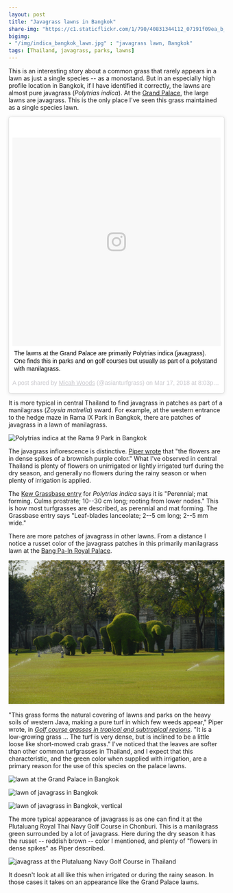 ```yaml
---
layout: post
title: "Javagrass lawns in Bangkok"
share-img: "https://c1.staticflickr.com/1/790/40831344112_07191f09ea_b_d.jpg"
bigimg:
- "/img/indica_bangkok_lawn.jpg" : "javagrass lawn, Bangkok"
tags: [Thailand, javagrass, parks, lawns]
---
```


This is an interesting story about a common grass that rarely appears in a lawn as just a single species -- as a monostand. But in an especially high profile location in Bangkok, if I have identified it correctly, the lawns are almost pure javagrass (*Polytrias indica*). At the [Grand Palace](https://en.wikipedia.org/wiki/Grand_Palace), the large lawns are javagrass. This is the only place I've seen this grass maintained as a single species lawn.

<blockquote class="instagram-media" data-instgrm-captioned data-instgrm-permalink="https://www.instagram.com/p/BgcuOybHN0B/" data-instgrm-version="8" style=" background:#FFF; border:0; border-radius:3px; box-shadow:0 0 1px 0 rgba(0,0,0,0.5),0 1px 10px 0 rgba(0,0,0,0.15); margin: 1px; max-width:658px; padding:0; width:99.375%; width:-webkit-calc(100% - 2px); width:calc(100% - 2px);"><div style="padding:8px;"> <div style=" background:#F8F8F8; line-height:0; margin-top:40px; padding:50.0% 0; text-align:center; width:100%;"> <div style=" background:url(data:image/png;base64,iVBORw0KGgoAAAANSUhEUgAAACwAAAAsCAMAAAApWqozAAAABGdBTUEAALGPC/xhBQAAAAFzUkdCAK7OHOkAAAAMUExURczMzPf399fX1+bm5mzY9AMAAADiSURBVDjLvZXbEsMgCES5/P8/t9FuRVCRmU73JWlzosgSIIZURCjo/ad+EQJJB4Hv8BFt+IDpQoCx1wjOSBFhh2XssxEIYn3ulI/6MNReE07UIWJEv8UEOWDS88LY97kqyTliJKKtuYBbruAyVh5wOHiXmpi5we58Ek028czwyuQdLKPG1Bkb4NnM+VeAnfHqn1k4+GPT6uGQcvu2h2OVuIf/gWUFyy8OWEpdyZSa3aVCqpVoVvzZZ2VTnn2wU8qzVjDDetO90GSy9mVLqtgYSy231MxrY6I2gGqjrTY0L8fxCxfCBbhWrsYYAAAAAElFTkSuQmCC); display:block; height:44px; margin:0 auto -44px; position:relative; top:-22px; width:44px;"></div></div> <p style=" margin:8px 0 0 0; padding:0 4px;"> <a href="https://www.instagram.com/p/BgcuOybHN0B/" style=" color:#000; font-family:Arial,sans-serif; font-size:14px; font-style:normal; font-weight:normal; line-height:17px; text-decoration:none; word-wrap:break-word;" target="_blank">The lawns at the Grand Palace are primarily Polytrias indica (javagrass). One finds this in parks and on golf courses but usually as part of a polystand with manilagrass.</a></p> <p style=" color:#c9c8cd; font-family:Arial,sans-serif; font-size:14px; line-height:17px; margin-bottom:0; margin-top:8px; overflow:hidden; padding:8px 0 7px; text-align:center; text-overflow:ellipsis; white-space:nowrap;">A post shared by <a href="https://www.instagram.com/asianturfgrass/" style=" color:#c9c8cd; font-family:Arial,sans-serif; font-size:14px; font-style:normal; font-weight:normal; line-height:17px;" target="_blank"> Micah Woods</a> (@asianturfgrass) on <time style=" font-family:Arial,sans-serif; font-size:14px; line-height:17px;" datetime="2018-03-18T03:03:34+00:00">Mar 17, 2018 at 8:03pm PDT</time></p></div></blockquote>
<script async defer src="//www.instagram.com/embed.js"></script>

It is more typical in central Thailand to find javagrass in patches as part of a manilagrass (*Zoysia matrella*) sward. For example, at the western entrance to the hedge maze in Rama IX Park in Bangkok, there are patches of javagrass in a lawn of manilagrass. 

![Polytrias indica at the Rama 9 Park in Bangkok](https://c1.staticflickr.com/1/806/40164642864_05da18baf8_b_d.jpg)

The javagrass inflorescence is distinctive. [Piper wrote](http://tic.msu.edu/tgif/flink?recno=49328) that "the flowers are in dense spikes of a brownish purple color." What I've observed in central Thailand is plenty of flowers on unirrigated or lightly irrigated turf during the dry season, and generally no flowers during the rainy season or when plenty of irrigation is applied. 

The [Kew Grassbase entry](https://www.kew.org/data/grasses-db/www/imp08657.htm) for *Polytrias indica* says it is "Perennial; mat forming. Culms prostrate; 10--30 cm long; rooting from lower nodes." This is how most turfgrasses are described, as perennial and mat forming. The Grassbase entry says "Leaf-blades lanceolate; 2--5 cm long; 2--5 mm wide." 

There are more patches of javagrass in other lawns. From a distance I notice a russet color of the javagrass patches in this primarily manilagrass lawn at the [Bang Pa-In Royal Palace](https://en.wikipedia.org/wiki/Bang_Pa-In_Royal_Palace).

![hedge elephants at Bang Pa-In](img/chang_bang-pa-in_palace.jpg)

"This grass forms the natural covering of lawns and parks on the heavy soils of western Java, making a pure turf in which few weeds appear," Piper wrote, in [*Golf course grasses in tropical and subtropical regions*](http://tic.msu.edu/tgif/flink?recno=49328). "It is a low-growing grass ... The turf is very dense, but is inclined to be a little loose like short-mowed crab grass." I've noticed that the leaves are softer than other common turfgrasses in Thailand, and I expect that this characteristic, and the green color when supplied with irrigation, are a primary reason for the use of this species on the palace lawns.

![lawn at the Grand Palace in Bangkok](https://c1.staticflickr.com/1/794/40831344252_462e7def58_b_d.jpg)

![lawn of javagrass in Bangkok](https://c1.staticflickr.com/1/790/40831344112_07191f09ea_b_d.jpg)

![lawn of javagrass in Bangkok, vertical](https://c1.staticflickr.com/1/798/26000789567_52cfd0de70_z_d.jpg)

The more typical appearance of javagrass is as one can find it at the Plutaluang Royal Thai Navy Golf Course in Chonburi. This is a manilagrass green surrounded by a lot of javagrass. Here during the dry season it has the russet -- reddish brown -- color I mentioned, and plenty of "flowers in dense spikes" as Piper described. 

![javagrass at the Plutaluang Navy Golf Course in Thailand](https://c1.staticflickr.com/1/811/40831344552_5d4e802b15_b_d.jpg)

It doesn't look at all like this when irrigated or during the rainy season. In those cases it takes on an appearance like the Grand Palace lawns.








